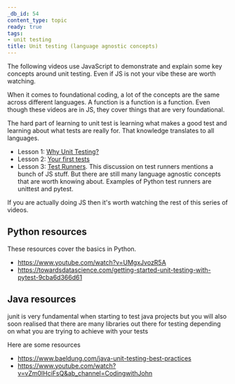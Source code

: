 ```yaml
---
_db_id: 54
content_type: topic
ready: true
tags:
- unit testing
title: Unit testing (language agnostic concepts)
---
```


The following videos use JavaScript to demonstrate and explain some key concepts around unit testing. Even if JS is not your vibe these are worth watching.

When it comes to foundational coding, a lot of the concepts are the same across different languages. A function is a function is a function. Even though these videos are in JS, they cover things that are very foundational.

The hard part of learning to unit test is learning what makes a good test and learning about what tests are really for. That knowledge translates to all languages.

- Lesson 1: [Why Unit Testing?](https://www.youtube.com/watch?v=Eu35xM76kKY&list=PL0zVEGEvSaeF_zoW9o66wa_UCNE3a7BEr&index=1)
- Lesson 2: [Your first tests](https://www.youtube.com/watch?v=XsFQEUP1MxI&index=2&list=PL0zVEGEvSaeF_zoW9o66wa_UCNE3a7BEr)
- Lesson 3: [Test Runners](https://www.youtube.com/watch?v=pdx2HjFRaJY&list=PL0zVEGEvSaeF_zoW9o66wa_UCNE3a7BEr&index=3). This discussion on test runners mentions a bunch of JS stuff. But there are still many language agnostic concepts that are worth knowing about. Examples of Python test runners are unittest and pytest.

If you are actually doing JS then it's worth watching the rest of this series of videos.

## Python resources

These resources cover the basics in Python.

- https://www.youtube.com/watch?v=UMgxJvozR5A
- https://towardsdatascience.com/getting-started-unit-testing-with-pytest-9cba6d366d61

## Java resources

junit is very fundamental when starting to test java projects but you will also soon realised that there are many libraries out there for testing depending on what you are trying to achieve with your tests

Here are some resources

- https://www.baeldung.com/java-unit-testing-best-practices
- https://www.youtube.com/watch?v=vZm0lHciFsQ&ab_channel=CodingwithJohn
